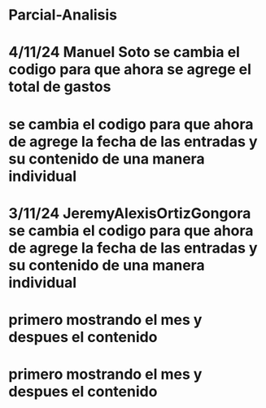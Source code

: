# Parcial-Analisis
# 4/11/24 Manuel Soto se cambia el codigo para que ahora se agrege el total de gastos 
# se cambia el codigo para que ahora de agrege la fecha de las entradas y su contenido de una manera individual
# 3/11/24 JeremyAlexisOrtizGongora se cambia el codigo para que ahora de agrege la fecha de las entradas y su contenido de una manera individual
# primero mostrando el mes y despues el contenido 
# primero mostrando el mes y despues el contenido 

